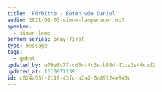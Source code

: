```yaml
---
title: 'Fürbitte - Beten wie Daniel'
audio: 2021-01-03-simon-lempenauer.mp3
speaker:
  - simon-lemp
sermon_series: pray-first
type: message
tags:
  - gebet
updated_by: e79a8c77-cd3c-4c3e-b80d-41ca2e46cad2
updated_at: 1610977139
id: c024a55f-2119-43fc-a2a2-0a89124e840c
---
```


